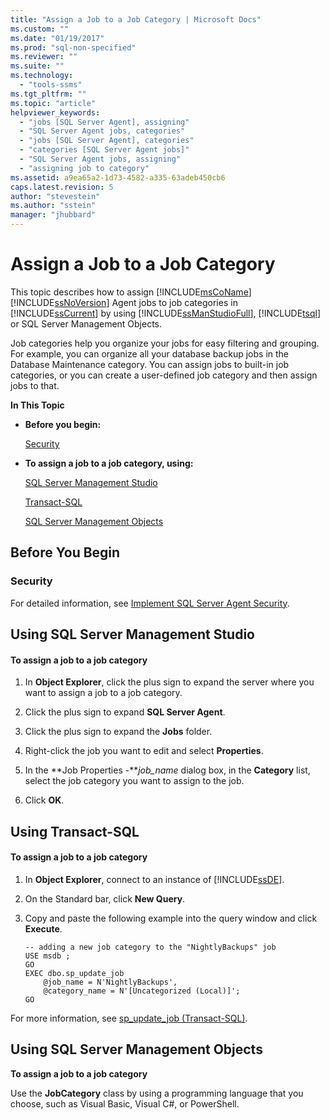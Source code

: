 ```yaml
---
title: "Assign a Job to a Job Category | Microsoft Docs"
ms.custom: ""
ms.date: "01/19/2017"
ms.prod: "sql-non-specified"
ms.reviewer: ""
ms.suite: ""
ms.technology: 
  - "tools-ssms"
ms.tgt_pltfrm: ""
ms.topic: "article"
helpviewer_keywords: 
  - "jobs [SQL Server Agent], assigning"
  - "SQL Server Agent jobs, categories"
  - "jobs [SQL Server Agent], categories"
  - "categories [SQL Server Agent jobs]"
  - "SQL Server Agent jobs, assigning"
  - "assigning job to category"
ms.assetid: a9ea65a2-1d73-4582-a335-63adeb450cb6
caps.latest.revision: 5
author: "stevestein"
ms.author: "sstein"
manager: "jhubbard"
---
```

# Assign a Job to a Job Category
This topic describes how to assign [!INCLUDE[msCoName](../../includes/msconame_md.md)] [!INCLUDE[ssNoVersion](../../includes/ssnoversion_md.md)] Agent jobs to job categories in [!INCLUDE[ssCurrent](../../includes/sscurrent_md.md)] by using [!INCLUDE[ssManStudioFull](../../includes/ssmanstudiofull_md.md)], [!INCLUDE[tsql](../../includes/tsql_md.md)] or SQL Server Management Objects.  
  
Job categories help you organize your jobs for easy filtering and grouping. For example, you can organize all your database backup jobs in the Database Maintenance category. You can assign jobs to built-in job categories, or you can create a user-defined job category and then assign jobs to that.  
  
**In This Topic**  
  
-   **Before you begin:**  
  
    [Security](#Security)  
  
-   **To assign a job to a job category, using:**  
  
    [SQL Server Management Studio](#SSMS)  
  
    [Transact-SQL](#TSQL)  
  
    [SQL Server Management Objects](#SMO)  
  
## <a name="BeforeYouBegin"></a>Before You Begin  
  
### <a name="Security"></a>Security  
For detailed information, see [Implement SQL Server Agent Security](../../ssms/agent/implement-sql-server-agent-security.md).  
  
## <a name="SSMS"></a>Using SQL Server Management Studio  
  
#### To assign a job to a job category  
  
1.  In **Object Explorer**, click the plus sign to expand the server where you want to assign a job to a job category.  
  
2.  Click the plus sign to expand **SQL Server Agent**.  
  
3.  Click the plus sign to expand the **Jobs** folder.  
  
4.  Right-click the job you want to edit and select **Properties**.  
  
5.  In the **Job Properties -***job_name* dialog box, in the **Category** list, select the job category you want to assign to the job.  
  
6.  Click **OK**.  
  
## <a name="TSQL"></a>Using Transact-SQL  
  
#### To assign a job to a job category  
  
1.  In **Object Explorer**, connect to an instance of [!INCLUDE[ssDE](../../includes/ssde_md.md)].  
  
2.  On the Standard bar, click **New Query**.  
  
3.  Copy and paste the following example into the query window and click **Execute**.  
  
    ```  
    -- adding a new job category to the "NightlyBackups" job  
    USE msdb ;  
    GO  
    EXEC dbo.sp_update_job  
        @job_name = N'NightlyBackups',  
        @category_name = N'[Uncategorized (Local)]';  
    GO  
    ```  
  
For more information, see [sp_update_job (Transact-SQL)](http://msdn.microsoft.com/en-us/cbdfea38-9e42-47f3-8fc8-5978b82e2623).  
  
## <a name="SMO"></a>Using SQL Server Management Objects  
**To assign a job to a job category**  
  
Use the **JobCategory** class by using a programming language that you choose, such as Visual Basic, Visual C#, or PowerShell.  
  

